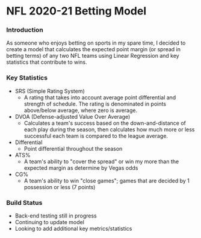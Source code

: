 # NFL 2020-21 Betting Model

### Introduction
As someone who enjoys betting on sports in my spare time, I decided to create a model that calculates the expected point margin (or spread in betting terms) of any two NFL teams using Linear Regression and key statistics that contribute to wins. 

### Key Statistics
- SRS (Simple Rating System)
  - A rating that takes into account average point differential and strength of schedule. The rating is denominated in points     above/below average, where zero is average.
- DVOA (Defense-adjusted Value Over Average)
  - Calculates a team's success based on the down-and-distance of each play during the season, then calculates how much more or less successful each team is compared to the league average.
- Differential
  - Point differential throughout the season
- ATS%
  - A team's ability to "cover the spread" or win my more than the expected margin as determine by Vegas odds
- CG% 
  - A team's ability to win "close games"; games that are decided by 1 possession or less (7 points)

### Build Status
- Back-end testing still in progress
- Continuing to update model
- Looking to add additional key metrics/statistics
